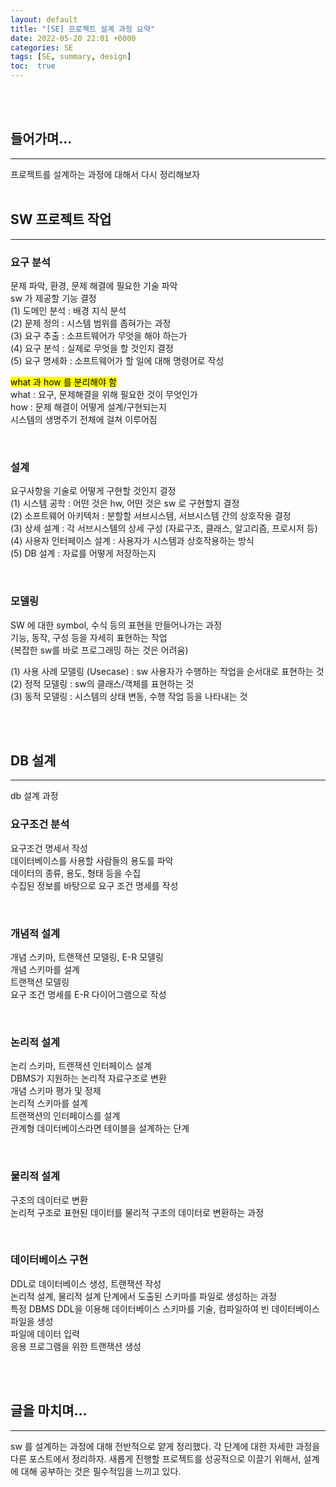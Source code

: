 ```yaml
---
layout: default
title: "[SE] 프로젝트 설계 과정 요약"  
date: 2022-05-20 22:01 +0000
categories: SE
tags: [SE, summary, design]
toc:  true
---
```


<br>
<br>

## 들어가며...
<hr>
프로젝트를 설계하는 과정에 대해서 다시 정리해보자  

<br>
<br>

## SW 프로젝트 작업  
<hr>  

### 요구 분석
문제 파악, 환경, 문제 해결에 필요한 기술 파악    
sw 가 제공할 기능 결정  
(1) 도메인 분석 : 배경 지식 분석  
(2) 문제 정의 : 시스템 범위를 좁혀가는 과정    
(3) 요구 추출 : 소프트웨어가 무엇을 해야 하는가   
(4) 요구 분석 : 실제로 무엇을 할 것인지 결정  
(5) 요구 명세화 : 소프트웨어가 할 일에 대해 명령어로 작성  

<mark>what 과 how 를 분리해야 함</mark>  
what : 요구, 문제해결을 위해 필요한 것이 무엇인가  
how : 문제 해결이 어떻게 설계/구현되는지  
시스템의 생명주기 전체에 걸쳐 이루어짐  

<br>

### 설계  
요구사항을 기술로 어떻게 구현할 것인지 결정   
(1) 시스템 공학 : 어떤 것은 hw, 어떤 것은 sw 로 구현할지 결정  
(2) 소프트웨어 아키텍처 : 분할할 서브시스템, 서브시스템 간의 상호작용 결정  
(3) 상세 설계 : 각 서브시스템의 상세 구성 (자료구조, 클래스, 알고리즘, 프로시저 등)  
(4) 사용자 인터페이스 설계 : 사용자가 시스템과 상호작용하는 방식  
(5) DB 설계 : 자료를 어떻게 저장하는지  

<br>

### 모델링  
SW 에 대한 symbol, 수식 등의 표현을 만들어나가는 과정  
기능, 동작, 구성 등을 자세히 표현하는 작업   
(복잡한 sw를 바로 프로그래밍 하는 것은 어려움)  

(1) 사용 사례 모델링 (Usecase) : sw 사용자가 수행하는 작업을 순서대로 표현하는 것  
(2) 정적 모델링 : sw의 클래스/객체를 표현하는 것  
(3) 동적 모델링 : 시스템의 상태 변동, 수행 작업 등을 나타내는 것  

<br>
<br>

## DB 설계
<hr>
db 설계 과정

<br>

### 요구조건 분석   
요구조건 명세서 작성  
데이터베이스를 사용할 사람들의 용도를 파악  
데이터의 종류, 용도, 형태 등을 수집  
수집된 정보를 바탕으로 요구 조건 명세를 작성  

<br>

### 개념적 설계    
개념 스키마, 트랜잭션 모델링, E-R 모델링  
개념 스키마를 설계  
트랜잭션 모델링  
요구 조건 명세를 E-R 다이어그램으로 작성  

<br>

### 논리적 설계
논리 스키마, 트랜잭션 인터페이스 설계  
DBMS가 지원하는 논리적 자료구조로 변환  
개념 스키마 평가 및 정제  
논리적 스키마를 설계  
트랜잭션의 인터페이스를 설계  
관계형 데이터베이스라면 테이블을 설계하는 단계  

<br>

### 물리적 설계
구조의 데이터로 변환  
논리적 구조로 표현된 데이터를 물리적 구조의 데이터로 변환하는 과정  

<br>  

### 데이터베이스 구현  
DDL로 데이터베이스 생성, 트랜잭션 작성   
논리적 설계, 물리적 설계 단계에서 도출된 스키마를 파일로 생성하는 과정  
특정 DBMS DDL을 이용해 데이터베이스 스키마를 기술, 컴파일하여 빈 데이터베이스 파일을 생성  
파일에 데이터 입력  
응용 프로그램을 위한 트랜잭션 생성  

<br>
<br>

## 글을 마치며...
<hr>  
sw 를 설계하는 과정에 대해 전반적으로 얕게 정리했다.  
각 단계에 대한 자세한 과정을 다른 포스트에서 정리하자.  
새롭게 진행할 프로젝트를 성공적으로 이끌기 위해서, 설계에 대해 공부하는 것은 필수적임을 느끼고 있다.  

<br>
<br>
<br>